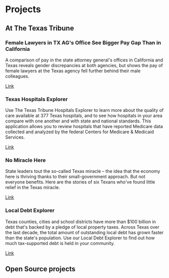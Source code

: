 # Projects

## At The Texas Tribune

### Female Lawyers in TX AG's Office See Bigger Pay Gap Than in California
A comparison of pay in the state attorney general's offices in California and Texas reveals gender discrepancies at both agencies, but shows the pay of female lawyers at the Texas agency fell further behind their male colleagues.

[Link](http://www.texastribune.org/2014/05/22/texas-ags-gender-pay-gap-looks-worse-next-to-cali/)

### Texas Hospitals Explorer

Use The Texas Tribune Hospitals Explorer to learn more about the quality of care available at 377 Texas hospitals, and to see how hospitals in your area compare with one another and with state and national standards. This application allows you to review hospitals that have reported Medicare data collected and analyzed by the federal Centers for Medicare & Medicaid Services.

[Link](http://hospitals.texastribune.org/)

### No Miracle Here

State leaders tout the so-called Texas miracle – the idea that the economy here is thriving thanks to their small-government approach. But not everyone benefits. Here are the stories of six Texans who've found little relief in the Texas miracle.

[Link](http://apps.texastribune.org/no-miracle-here/)

### Local Debt Explorer

Texas counties, cities and school districts have more than $100 billion in debt that's backed by a pledge of local property taxes. Across Texas over the last decade, the total amount of outstanding local debt has grown faster than the state's population. Use our Local Debt Explorer to find out how much tax-supported debt is held in your community.

[Link](http://localdebt.texastribune.org/)

## Open Source projects
